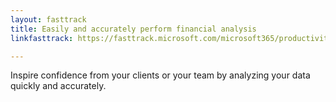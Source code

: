 ```yaml
---
layout: fasttrack
title: Easily and accurately perform financial analysis
linkfasttrack: https://fasttrack.microsoft.com/microsoft365/productivitylibrary/Easily-and-accurately-perform-financial-analysis 

---
```

Inspire confidence from your clients or your team by analyzing your data quickly and accurately.